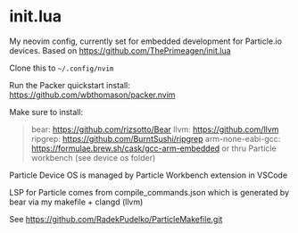 # init.lua

My neovim config, currently set for embedded development for Particle.io devices. Based on https://github.com/ThePrimeagen/init.lua

Clone this to `~/.config/nvim`

Run the Packer quickstart install: https://github.com/wbthomason/packer.nvim

Make sure to install:
> bear: https://github.com/rizsotto/Bear
> llvm: https://github.com/llvm
> ripgrep: https://github.com/BurntSushi/ripgrep
> arm-none-eabi-gcc: https://formulae.brew.sh/cask/gcc-arm-embedded or thru Particle workbench (see device os folder)

Particle Device OS is managed by Particle Workbench extension in VSCode

LSP for Particle comes from compile_commands.json which is generated by bear via my makefile + clangd (llvm) 

See https://github.com/RadekPudelko/ParticleMakefile.git

